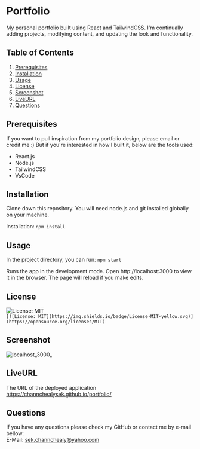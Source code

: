 # Portfolio
My personal portfolio built using React and TailwindCSS. I'm continually adding projects, modifying content, and updating the look and functionality.

## Table of Contents
1. [Prerequisites](#Prerequisites)
2. [Installation](#Installation)
3. [Usage](#Usage)
4. [License](#License)
5. [Screenshot](#Screenshot)
6. [LiveURL](#LiveURL)
7. [Questions](#Questions)

## Prerequisites 
If you want to pull inspiration from my portfolio design, please email or credit me :) But if you're interested in how I built it, below are the tools used:
- React.js
- Node.js
- TailwindCSS
- VsCode

## Installation
Clone down this repository. You will need node.js and git installed globally on your machine.

Installation: ```npm install```

## Usage
In the project directory, you can run: ```npm start```

Runs the app in the development mode.
Open http://localhost:3000 to view it in the browser. The page will reload if you make edits.

## License
![License: MIT](https://img.shields.io/badge/License-MIT-yellow.svg)  
`[![License: MIT](https://img.shields.io/badge/License-MIT-yellow.svg)](https://opensource.org/licenses/MIT)`

## Screenshot
![localhost_3000_](https://user-images.githubusercontent.com/102747948/194911511-0018aa8c-eba8-4ca7-bae6-97d09e50a713.png)

## LiveURL
The URL of the deployed application  
https://channchealysek.github.io/portfolio/ 

## Questions
If you have any questions please check my GitHub or contact me by e-mail bellow:  
E-Mail: sek.channchealy@yahoo.com
